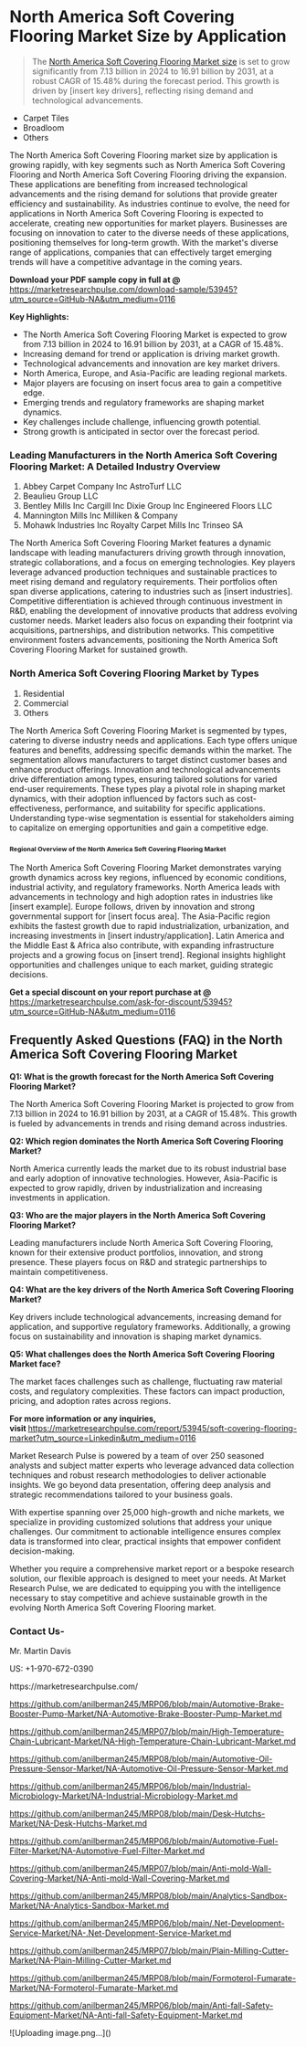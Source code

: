 <h1>North America Soft Covering Flooring Market&nbsp;Size by Application</h1><blockquote><p>The <a href="https://marketresearchpulse.com/download-sample/53945?utm_source=GitHub-NA&amp;utm_medium=0116">North America Soft Covering Flooring Market size</a> is set to grow significantly from 7.13 billion in 2024 to 16.91 billion by 2031, at a robust CAGR of 15.48% during the forecast period. This growth is driven by [insert key drivers], reflecting rising demand and technological advancements.</p></blockquote><ul><li>Carpet Tiles<li> Broadloom<li> Others</li></ul><p>The North America Soft Covering Flooring market size by application is growing rapidly, with key segments such as North America Soft Covering Flooring and North America Soft Covering Flooring driving the expansion. These applications are benefiting from increased technological advancements and the rising demand for solutions that provide greater efficiency and sustainability. As industries continue to evolve, the need for applications in North America Soft Covering Flooring is expected to accelerate, creating new opportunities for market players. Businesses are focusing on innovation to cater to the diverse needs of these applications, positioning themselves for long-term growth. With the market's diverse range of applications, companies that can effectively target emerging trends will have a competitive advantage in the coming years.</p><p><strong>Download your PDF sample copy in full at @ </strong><a href="https://marketresearchpulse.com/download-sample/53945?utm_source=GitHub-NA&amp;utm_medium=0116">https://marketresearchpulse.com/download-sample/53945?utm_source=GitHub-NA&amp;utm_medium=0116</a></p><p><strong>Key Highlights: </strong></p><ul><li>The North America Soft Covering Flooring Market is expected to grow from 7.13 billion in 2024 to 16.91 billion by 2031, at a CAGR of 15.48%.</li><li>Increasing demand for trend or application is driving market growth.</li><li>Technological advancements and innovation are key market drivers.</li><li>North America, Europe, and Asia-Pacific are leading regional markets.</li><li>Major players are focusing on insert focus area to gain a competitive edge.</li><li>Emerging trends and regulatory frameworks are shaping market dynamics.</li><li>Key challenges include challenge, influencing growth potential.</li><li>Strong growth is anticipated in sector over the forecast period.</li></ul><h3>Leading Manufacturers in the North America Soft Covering Flooring Market: A Detailed Industry Overview</h3><ol><li>Abbey Carpet Company Inc AstroTurf LLC</li><li>Beaulieu Group LLC</li><li>Bentley Mills Inc Cargill Inc Dixie Group Inc Engineered Floors LLC</li><li>Mannington Mills Inc Milliken & Company</li><li>Mohawk Industries Inc Royalty Carpet Mills Inc Trinseo SA</li></ol><div class="flex max-w-full flex-col flex-grow"><div class="min-h-8 text-message flex w-full flex-col items-end gap-2 whitespace-normal break-words [.text-message+&amp;]:mt-5" dir="auto" data-message-author-role="assistant" data-message-id="fd8432e4-4910-450d-b182-61b7bfb0a01f" data-message-model-slug="gpt-4o"><div class="flex w-full flex-col gap-1 empty:hidden first:pt-[3px]"><div class="markdown prose w-full break-words dark:prose-invert light"><p>The North America Soft Covering Flooring Market features a dynamic landscape with leading manufacturers driving growth through innovation, strategic collaborations, and a focus on emerging technologies. Key players leverage advanced production techniques and sustainable practices to meet rising demand and regulatory requirements. Their portfolios often span diverse applications, catering to industries such as [insert industries]. Competitive differentiation is achieved through continuous investment in R&amp;D, enabling the development of innovative products that address evolving customer needs. Market leaders also focus on expanding their footprint via acquisitions, partnerships, and distribution networks. This competitive environment fosters advancements, positioning the North America Soft Covering Flooring Market for sustained growth.</p></div></div></div></div><h3>North America Soft Covering Flooring Market by Types</h3><ol><li>Residential<li> Commercial<li> Others</li></ol><div class="flex max-w-full flex-col flex-grow"><div class="min-h-8 text-message flex w-full flex-col items-end gap-2 whitespace-normal break-words [.text-message+&amp;]:mt-5" dir="auto" data-message-author-role="assistant" data-message-id="084470be-0bb7-4664-bddf-5156b4f41249" data-message-model-slug="gpt-4o-mini"><div class="flex w-full flex-col gap-1 empty:hidden first:pt-[3px]"><div class="markdown prose w-full break-words dark:prose-invert light"><p>The North America Soft Covering Flooring Market is segmented by types, catering to diverse industry needs and applications. Each type offers unique features and benefits, addressing specific demands within the market. The segmentation allows manufacturers to target distinct customer bases and enhance product offerings. Innovation and technological advancements drive differentiation among types, ensuring tailored solutions for varied end-user requirements. These types play a pivotal role in shaping market dynamics, with their adoption influenced by factors such as cost-effectiveness, performance, and suitability for specific applications. Understanding type-wise segmentation is essential for stakeholders aiming to capitalize on emerging opportunities and gain a competitive edge.</p></div></div></div></div><h3><span style="font-size: 11px;">Regional Overview of the North America Soft Covering Flooring Market</span></h3><div class="flex max-w-full flex-col flex-grow"><div class="min-h-8 text-message flex w-full flex-col items-end gap-2 whitespace-normal break-words [.text-message+&amp;]:mt-5" dir="auto" data-message-author-role="assistant" data-message-id="e9038762-ce64-4e30-91c9-9bd413514231" data-message-model-slug="gpt-4o-mini"><div class="flex w-full flex-col gap-1 empty:hidden first:pt-[3px]"><div class="markdown prose w-full break-words dark:prose-invert light"><p>The North America Soft Covering Flooring Market demonstrates varying growth dynamics across key regions, influenced by economic conditions, industrial activity, and regulatory frameworks. North America leads with advancements in technology and high adoption rates in industries like [insert example]. Europe follows, driven by innovation and strong governmental support for [insert focus area]. The Asia-Pacific region exhibits the fastest growth due to rapid industrialization, urbanization, and increasing investments in [insert industry/application]. Latin America and the Middle East &amp; Africa also contribute, with expanding infrastructure projects and a growing focus on [insert trend]. Regional insights highlight opportunities and challenges unique to each market, guiding strategic decisions.</p></div></div></div></div><p><strong>Get a special discount on your report purchase at @ </strong><a href="https://marketresearchpulse.com/ask-for-discount/53945?utm_source=GitHub-NA&amp;utm_medium=0116">https://marketresearchpulse.com/ask-for-discount/53945?utm_source=GitHub-NA&amp;utm_medium=0116</a></p><h2>Frequently Asked Questions (FAQ) in the North America Soft Covering Flooring Market</h2><p><strong>Q1: What is the growth forecast for the North America Soft Covering Flooring Market?</strong></p><p>The North America Soft Covering Flooring Market is projected to grow from 7.13 billion in 2024 to 16.91 billion by 2031, at a CAGR of 15.48%. This growth is fueled by advancements in trends and rising demand across industries.</p><p><strong>Q2: Which region dominates the North America Soft Covering Flooring Market?</strong></p><p>North America currently leads the market due to its robust industrial base and early adoption of innovative technologies. However, Asia-Pacific is expected to grow rapidly, driven by industrialization and increasing investments in application.</p><p><strong>Q3: Who are the major players in the North America Soft Covering Flooring Market?</strong></p><p>Leading manufacturers include North America Soft Covering Flooring, known for their extensive product portfolios, innovation, and strong presence. These players focus on R&amp;D and strategic partnerships to maintain competitiveness.</p><p><strong>Q4: What are the key drivers of the North America Soft Covering Flooring Market?</strong></p><p>Key drivers include technological advancements, increasing demand for application, and supportive regulatory frameworks. Additionally, a growing focus on sustainability and innovation is shaping market dynamics.</p><p><strong>Q5: What challenges does the North America Soft Covering Flooring Market face?</strong></p><p>The market faces challenges such as challenge, fluctuating raw material costs, and regulatory complexities. These factors can impact production, pricing, and adoption rates across regions.</p><p><strong>For more information or any inquiries, visit&nbsp;</strong><a href="https://marketresearchpulse.com/report/53945/soft-covering-flooring-market?utm_source=Linkedin&utm_medium=0116">https://marketresearchpulse.com/report/53945/soft-covering-flooring-market?utm_source=Linkedin&utm_medium=0116</a></p><p>Market Research Pulse is powered by a team of over 250 seasoned analysts and subject matter experts who leverage advanced data collection techniques and robust research methodologies to deliver actionable insights. We go beyond data presentation, offering deep analysis and strategic recommendations tailored to your business goals.</p><p>With expertise spanning over 25,000 high-growth and niche markets, we specialize in providing customized solutions that address your unique challenges. Our commitment to actionable intelligence ensures complex data is transformed into clear, practical insights that empower confident decision-making.</p><p>Whether you require a comprehensive market report or a bespoke research solution, our flexible approach is designed to meet your needs. At Market Research Pulse, we are dedicated to equipping you with the intelligence necessary to stay competitive and achieve sustainable growth in the evolving North America Soft Covering Flooring market.</p><h3><strong>Contact Us-</strong></h3><p>Mr. Martin Davis</p><p>US: +1-970-672-0390</p><p>https://marketresearchpulse.com/</p><p><a href="https://github.com/anilberman245/MRP06/blob/main/Automotive-Brake-Booster-Pump-Market/NA-Automotive-Brake-Booster-Pump-Market.md">https://github.com/anilberman245/MRP06/blob/main/Automotive-Brake-Booster-Pump-Market/NA-Automotive-Brake-Booster-Pump-Market.md</a></p><p><a href="https://github.com/anilberman245/MRP07/blob/main/High-Temperature-Chain-Lubricant-Market/NA-High-Temperature-Chain-Lubricant-Market.md">https://github.com/anilberman245/MRP07/blob/main/High-Temperature-Chain-Lubricant-Market/NA-High-Temperature-Chain-Lubricant-Market.md</a></p><p><a href="https://github.com/anilberman245/MRP08/blob/main/Automotive-Oil-Pressure-Sensor-Market/NA-Automotive-Oil-Pressure-Sensor-Market.md">https://github.com/anilberman245/MRP08/blob/main/Automotive-Oil-Pressure-Sensor-Market/NA-Automotive-Oil-Pressure-Sensor-Market.md</a></p><p><a href="https://github.com/anilberman245/MRP06/blob/main/Industrial-Microbiology-Market/NA-Industrial-Microbiology-Market.md">https://github.com/anilberman245/MRP06/blob/main/Industrial-Microbiology-Market/NA-Industrial-Microbiology-Market.md</a></p><p><a href="https://github.com/anilberman245/MRP08/blob/main/Desk-Hutchs-Market/NA-Desk-Hutchs-Market.md">https://github.com/anilberman245/MRP08/blob/main/Desk-Hutchs-Market/NA-Desk-Hutchs-Market.md</a></p><p><a href="https://github.com/anilberman245/MRP06/blob/main/Automotive-Fuel-Filter-Market/NA-Automotive-Fuel-Filter-Market.md">https://github.com/anilberman245/MRP06/blob/main/Automotive-Fuel-Filter-Market/NA-Automotive-Fuel-Filter-Market.md</a></p><p><a href="https://github.com/anilberman245/MRP07/blob/main/Anti-mold-Wall-Covering-Market/NA-Anti-mold-Wall-Covering-Market.md">https://github.com/anilberman245/MRP07/blob/main/Anti-mold-Wall-Covering-Market/NA-Anti-mold-Wall-Covering-Market.md</a></p><p><a href="https://github.com/anilberman245/MRP08/blob/main/Analytics-Sandbox-Market/NA-Analytics-Sandbox-Market.md">https://github.com/anilberman245/MRP08/blob/main/Analytics-Sandbox-Market/NA-Analytics-Sandbox-Market.md</a></p><p><a href="https://github.com/anilberman245/MRP06/blob/main/.Net-Development-Service-Market/NA-.Net-Development-Service-Market.md">https://github.com/anilberman245/MRP06/blob/main/.Net-Development-Service-Market/NA-.Net-Development-Service-Market.md</a></p><p><a href="https://github.com/anilberman245/MRP07/blob/main/Plain-Milling-Cutter-Market/NA-Plain-Milling-Cutter-Market.md">https://github.com/anilberman245/MRP07/blob/main/Plain-Milling-Cutter-Market/NA-Plain-Milling-Cutter-Market.md</a></p><p><a href="https://github.com/anilberman245/MRP08/blob/main/Formoterol-Fumarate-Market/NA-Formoterol-Fumarate-Market.md">https://github.com/anilberman245/MRP08/blob/main/Formoterol-Fumarate-Market/NA-Formoterol-Fumarate-Market.md</a></p><p><a href="https://github.com/anilberman245/MRP06/blob/main/Anti-fall-Safety-Equipment-Market/NA-Anti-fall-Safety-Equipment-Market.md">https://github.com/anilberman245/MRP06/blob/main/Anti-fall-Safety-Equipment-Market/NA-Anti-fall-Safety-Equipment-Market.md</a></p>
![Uploading image.png…]()
